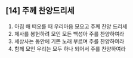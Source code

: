 ## [14] 주께 찬양드리세

1) 아침 해 떠오를 때 우리마음 모으고 주께 찬양 드리세
2) 제사를 봉헌하려 모인 모든 백성아 주를 찬양하여라
3) 세상사는 동안에 기쁜 노래 부르며 주를 찬양하여라
4) 함께 모인 우리는 모두 하나 되어서 주를 찬양하여라
